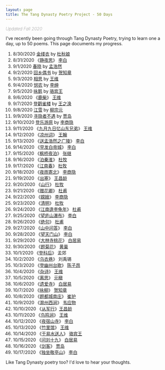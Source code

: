 ```yaml
---
layout: page
title: The Tang Dynasty Poetry Project - 50 Days
---
```


<span style="font-weight: lighter;">*Updated Fall 2020*</span>

I've recently been going through Tang Dynasty Poetry, trying to learn
one a day, up to 50 poems. This page documents my progress.

1. 8/30/2020 [金缕衣](/projects/tang-dynasty-poetry/du-qiu-niang/jin-lv-yi) by [杜秋娘](/tag/杜秋娘)
1. 8/31/2020 《[静夜思](/projects/tang-dynasty-poetry/li-bai/jing-ye-si)》 [李白](/tag/李白)
1. 9/1/2020 [春晓](/projects/tang-dynasty-poetry/meng-hao-ran/chun-xiao)	by [孟浩然](/tag/孟浩然)
1. 9/2/2020 [回乡偶书](/projects/tang-dynasty-poetry/he-zhi-zhang/hui-xiang-ou-shu) by [贺知章](/tag/贺知章)
1. 9/3/2020 [相思](/projects/tang-dynasty-poetry/wang-wei/xiang-si) by [王维](/tag/王维)
1. 9/4/2020 [悯农](/projects/tang-dynasty-poetry/li-shen/min-nong) by [李绅](/tag/李绅)
1. 9/5/2020	[咏鹅](/projects/tang-dynasty-poetry/luo-bin-wang/yong-e) by [骆宾王](/tag/骆宾王)
1. 9/6/2020	《[鹿柴](/projects/tang-dynasty-poetry/wang-wei/lv-zhai)》 [王维](/tag/王维)
1. 9/7/2020	[登鹳雀楼](/projects/tang-dynasty-poetry/wang-zhi-huan/deng-guan-que-lou) by [王之涣](/tag/王之涣)
1. 9/8/2020	[江雪](/projects/tang-dynasty-poetry/liu-zong-yuan/jiang-xue) by [柳宗元](/tag/柳宗元)
1. 9/9/2020	[寻隐者不遇](/projects/tang-dynasty-poetry/jia-dao/xun-yin-zhe-bu-yu) by [贾岛](/tag/贾岛)
1. 9/10/2020 [登乐游原](/projects/tang-dynasty-poetry/li-shang-yin/deng-le-you-yuan) by [李商隐](/tag/李商隐)
1. 9/11/2020 《[九月九日忆山东兄弟](/projects/tang-dynasty-poetry/wang-wei/jiu-yue-jiu-ri-yi-shan-dong-xiong-di)》 [王维](/tag/王维)
1. 9/12/2020 《[凉州词](/projects/tang-dyanasty-poetry/wang-han/liang-zhou-ci)》 [王翰](/tag/王翰)
1. 9/13/2020 《[送孟浩然之广陵](/projects/tang-dyanasty-poetry/li-bai/song-meng-hao-ran-zhi-guang-ling)》 [李白](/tag/李白)
1. 9/14/2020 《[早发白帝城](/projects/tang-dyanasty-poetry/li-bai/zao-fa-bai-di-cheng)》 [李白](/tag/李白)
1. 9/15/2020 《[枫桥夜泊](/projects/tang-dyanasty-poetry/zhang-ji/feng-qiao-ye-bo)》 [张继](/tag/张继)
1. 9/16/2020 《[泊秦淮](/projects/tang-dyanasty-poetry/du-mu/bo-qin-huai)》 [杜牧](/tag/杜牧)
1. 9/17/2020 《[江南春](/projects/tang-dyanasty-poetry/du-mu/jiang-nan-chun)》 [杜牧](/tag/杜牧)
1. 9/18/2020 《[夜雨寄北](/projects/tang-dynasty-poetry/yu-shang-yin/ye-yu-ji-bei)》 [李商隐](/tag/李商隐)
1. 9/19/2020 《[出塞](/projects/tang-dynasty-poetry/wang-chang-ling/chu-sai)》 [王昌龄](/tag/王昌龄)
1. 9/20/2020 《[山行](/projects/tang-dynasty-poetry/du-mu/san-xing)》 [杜牧](/tag/杜牧)
1. 9/21/2020 《[赠花卿](/projects/tang-dynasty-poetry/du-fu/zeng-hua-qing)》 [杜甫](/tag/杜甫)
1. 9/22/2020 《[嫦娥](/projects/tang-dynasty-poetry/li-shang-yin/chang-e)》 [李商隐](/tag/李商隐)
1. 9/23/2020 《[清明](/projects/tang-dynasty-poetry/du-mu/qing-ming)》 [杜牧](/tag/杜牧)
1. 9/24/2020 《[江南逢李龟年](/projects/tang-dynasty-poetry/du-fu/jiang-nan-feng-li-gui-nian)》 [杜甫](/tag/杜甫)
1. 9/25/2020 《[望庐山瀑布](/projects/tang-dyanasty-poetry/li-bai/wang-lu-shan-bu-pu)》 [李白](/tag/李白)
1. 9/26/2020 《[绝句](/projects/tang-dynasty-poetry/du-fu/jue-ju)》 [杜甫](/tag/杜甫)
1. 9/27/2020 《[山中问答](/projects/tang-dyanasty-poetry/li-bai/shan-zhong-wen-da)》 [李白](/tag/李白)
1. 9/28/2020 《[望天门山](/projects/tang-dyanasty-poetry/li-bai/wang-tian-men-shan)》 [李白](/tag/李白)
1. 9/29/2020 《[大林寺桃花](/projects/tang-dynasty-poetry/bai-ju-yi/da-lin-si-tao-hua)》 [白居易](/tag/白居易)
1. 9/30/2020 《[题菊花](/projects/tang-dynasty-poetry/huang-chao/ti-ju-hua)》 [黄巢](/tag/黄巢)
1. 10/1/2020 《[登科后](/projects/tang-dynasty-poetry/meng-jiao/deng-ke-hou)》 孟郊
1. 10/2/2020 《[乌衣巷](/projects/tang-dynasty-poetry/liu-yu-xi/wu-yi-xiang)》 刘禹锡
1. 10/3/2020 《[登幽州台歌](/projects/tang-dynasty-poetry/chen-zi-ang/deng-you-zhou-tai-ge)》 [陈子昂](/tag/陈子昂)
1. 10/4/2020 《[杂诗](/projects/tang-dynasty-poetry/wang-wei/za-shi)》 [王维](/tag/王维)
1. 10/5/2020 《[离思](/projects/tang-dynasty-poetry/yuan-zhen/li-si)》 [元稹](/tag/元稹)
1. 10/6/2020 《[遗爱寺](/projects/tang-dynasty-poetry/bai-ju-yi/yi-ai-si)》 [白居易](/tag/白居易)
1. 10/7/2020 《[咏柳](/projects/tang-dynasty-poetry/he-zhi-zhang/yong-liu)》 [贺知章](/tag/贺知章)
1. 10/8/2020 《[题都城南庄](/projects/tang-dynasty-poetry/cui-hu/ti-du-cheng-nan-zhuang)》 [崔护](/tag/崔护)
1. 10/9/2020 《[滁州西涧](/projects/tang-dynasty-poetry/wei-ying-wu/chu-zhou-xin-jian)》 [韦应物](/tag/韦应物)
1. 10/10/2020 《[从军行](/projects/tang-dynasty-poetry/wang-chang-ling/cong-jun-xing)》[王昌龄](/tag/王昌龄)
1. 10/11/2020 《[鸟鸣涧](/projects/tang-dynasty-poetry/wang-wei/niao-ming-jian)》 [王维](/tag/王维)
1. 10/12/2020 《[夜宿山寺](/projects/tang-dynasty-poetry/li-bai/ye-su-shan-si)》 [李白](/tag/李白)
1. 10/13/2020 《[竹里馆](/projects/tang-dynasty-poetry/wang-wei/zhu-li-guan)》 [王维](/tag/王维)
1. 10/14/2020 《[于易水送人](/projects/tang-dynasty-poetry/luo-bin-wang/yu-yi-shui-song-ren)》 [骆宾王](/tag/骆宾王)
1. 10/15/2020 《[问刘十九](/projects/tang-dynasty-poetry/bai-ju-yi/wen-liu-shi-jiu)》 [白居易](/tag/白居易)
1. 10/16/2020 《[剑客](/projects/tang-dynasty-poetry/jia-dao/jian-ke)》 [贾岛](/tag/贾岛)
1. 10/17/2020 《[独坐敬亭山](/projects/tang-dynasty-poetry/li-bai/du-zuo-jing-ting-shan)》 [李白](/tag/李白)

Like Tang Dynasty poetry too? I'd love to hear your thoughts.
